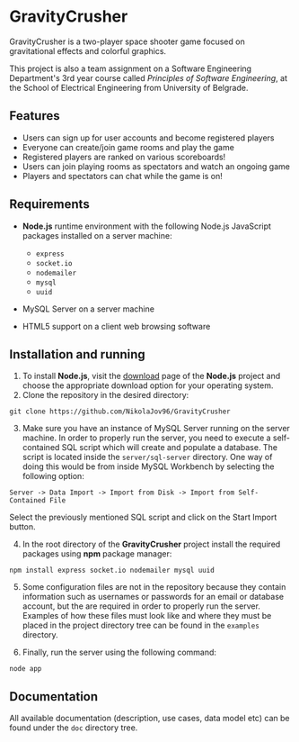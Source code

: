 # GravityCrusher
GravityCrusher is a two-player space shooter game focused on gravitational
effects and colorful graphics.

This project is also a team assignment on a Software Engineering Department's 3rd year course called *Principles of Software Engineering*, at the School of Electrical Engineering from University of Belgrade.

## Features
* Users can sign up for user accounts and become registered players
* Everyone can create/join game rooms and play the game
* Registered players are ranked on various scoreboards!
* Users can join playing rooms as spectators and watch an ongoing game
* Players and spectators can chat while the game is on!

## Requirements
* **Node.js** runtime environment with the following Node.js JavaScript packages
  installed on a server machine:
    * `express`
    * `socket.io`
    * `nodemailer`
    * `mysql`
    * `uuid`

* MySQL Server on a server machine
* HTML5 support on a client web browsing software

## Installation and running
1. To install **Node.js**, visit the [download](https://nodejs.org/en/download/)
   page of the **Node.js** project and choose the appropriate download option
   for your operating system.
2. Clone the repository in the desired directory:
```
git clone https://github.com/NikolaJov96/GravityCrusher
```

3. Make sure you have an instance of MySQL Server running on the server machine.
In order to properly run the server, you need to execute a self-contained SQL script which will
create and populate a database. The script is located inside the `server/sql-server`
directory. One way of doing this would be from inside MySQL Workbench by selecting
the following option:
```
Server -> Data Import -> Import from Disk -> Import from Self-Contained File
```
Select the previously mentioned SQL script and click on the Start Import button.

4. In the root directory of the **GravityCrusher** project install the required
packages using **npm** package manager:
```
npm install express socket.io nodemailer mysql uuid
```

5. Some configuration files are not in the repository because they contain
information such as usernames or passwords for an email or database account,
but the are required in order to properly run the server. Examples of how
these files must look like and where they must be placed in the project
directory tree can be found in the `examples` directory.

6. Finally, run the server using the following command:
```
node app
```

## Documentation
All available documentation (description, use cases, data model etc) can be found
under the `doc` directory tree.


